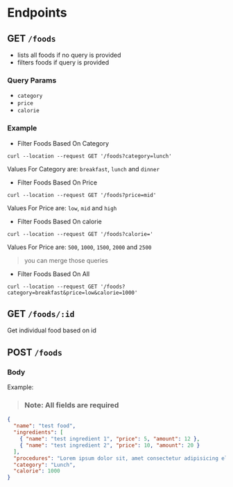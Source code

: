 # Endpoints

## GET `/foods`

- lists all foods if no query is provided
- filters foods if query is provided

### Query Params

- `category`
- `price`
- `calorie`

### Example

- Filter Foods Based On Category

```
curl --location --request GET '/foods?category=lunch'
```

Values For Category are: `breakfast`, `lunch` and `dinner`

- Filter Foods Based On Price

```
curl --location --request GET '/foods?price=mid'
```

Values For Price are: `low`, `mid` and `high`

- Filter Foods Based On calorie

```
curl --location --request GET '/foods?calorie='
```

Values For Price are: `500`, `1000`, `1500`, `2000` and `2500`

> you can merge those queries

- Filter Foods Based On All

```
curl --location --request GET '/foods?category=breakfast&price=low&calorie=1000'
```

## GET `/foods/:id`

Get individual food based on id

## POST `/foods`

### Body

Example:

> ### Note: All fields are required

```json
{
  "name": "test food",
  "ingredients": [
    { "name": "test ingredient 1", "price": 5, "amount": 12 },
    { "name": "test ingredient 2", "price": 10, "amount": 20 }
  ],
  "procedures": "Lorem ipsum dolor sit, amet consectetur adipisicing elit. At dignissimos atque velit tempora, veniam eveniet incidunt ea. Quia ut alias suscipit voluptates repellendus? Magni recusandae architecto sed quam odit ullam!",
  "category": "Lunch",
  "calorie": 1000
}
```
